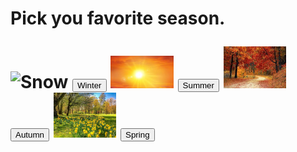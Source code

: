 <html>
<head>
<meta name="viewport" content="width=device-width, initial-scale=1">
</head>
<body>

<h1 Pick your favourite season /h1>

Pick you favorite season.<div class="container">
  <img src="Trythisone/snow.jpg" alt="Snow" style="width:20%">
  <button type="button" onclick="Winter()">Winter</button>
  <img src="Trythisone/sun.jpg" alt="Sun" style="width:20%">
  <button type="button" onclick="Summer()">Summer</button>
  <img src="Trythisone/Autumn.jpg" alt="Autumn" style="width:20%">
   <button type="button" onclick="Autumn()">Autumn</button>
  <img src="Trythisone/Spring.jpg" alt="Spring" style="width:20%">
    <button type="button" onclick="Spring()">Spring</button>
</div>

 

<p id="demo1"></p>


<script>

function Winter() {
document.getElementById("demo1").style.color = "blue";
document.getElementById("demo1").style.fontFamily = "Arial";
document.getElementById("demo1").style.fontSize = "larger";

  document.getElementById("demo1").innerHTML = "You Like Winter";

}
function Summer() {
document.getElementById("demo1").style.color = "Green";
  document.getElementById("demo1").style.backgroundColor = "red";
  document.getElementById("demo1").innerHTML = "You Like Summer";

}
function Autumn() {
document.getElementById("demo1").style.color = "Yellow";
  document.getElementById("demo1").innerHTML = "You Like Autumn";

}
function Spring() {
document.getElementById("demo1").style.backgroundColor = "Yellow";
document.getElementById("demo1").style.color = "Red";
  document.getElementById("demo1").innerHTML = "You Like Spring";

}

</script>

</body>
